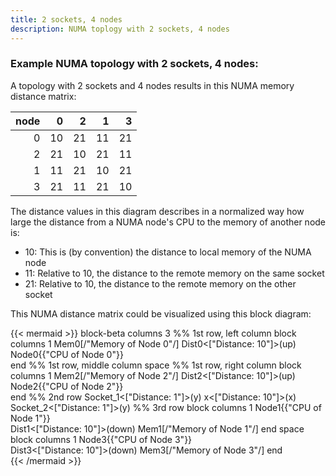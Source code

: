```yaml
---
title: 2 sockets, 4 nodes
description: NUMA toplogy with 2 sockets, 4 nodes
---
```


### Example NUMA topology with 2 sockets, 4 nodes:

A topology with 2 sockets and 4 nodes results
in this NUMA memory distance matrix:

|node| 0| 2| 1| 3|
|---:|-:|-:|-:|-:|
|  0 |10|21|11|21|
|  2 |21|10|21|11|
|  1 |11|21|10|21|
|  3 |21|11|21|10|


The distance values in this diagram describes in a normalized way how large
the distance from a NUMA node's CPU to the memory of another node is:

- 10: This is (by convention) the distance to local memory of the NUMA node
- 11: Relative to 10, the distance to the remote memory on the same socket
- 21: Relative to 10, the distance to the remote memory on the other socket

This NUMA distance matrix could be visualized using this block diagram:

{{< mermaid >}}
block-beta
columns 3
    %% 1st row, left column
    block columns 1
        Mem0[/"Memory of Node 0"/] 
        Dist0<["Distance: 10"]>(up) 
        Node0{{"CPU of Node 0"}}   
    end
        %% 1st row, middle column
        space
            %% 1st row, right column
            block columns 1
                Mem2[/"Memory of Node 2"/] 
                Dist2<["Distance: 10"]>(up) 
                Node2{{"CPU of Node 2"}}   
            end
    %% 2nd row
    Socket_1<["Distance: 1"]>(y)
        x<["Distance: 10"]>(x)
            Socket_2<["Distance: 1"]>(y)
    %% 3rd row
    block columns 1
        Node1{{"CPU of Node 1"}}   
        Dist1<["Distance: 10"]>(down) 
        Mem1[/"Memory of Node 1"/] 
    end
        space
            block columns 1
                Node3{{"CPU of Node 3"}}   
                Dist3<["Distance: 10"]>(down) 
                Mem3[/"Memory of Node 3"/] 
            end    
{{< /mermaid >}}
